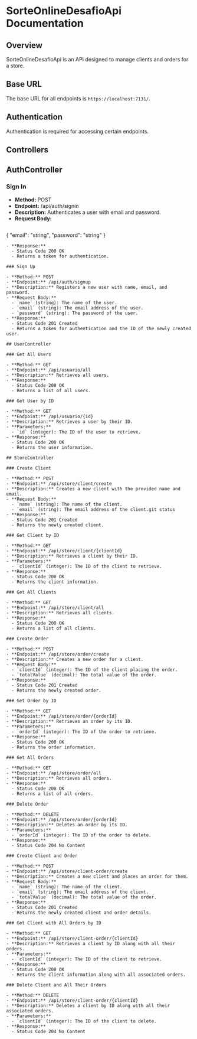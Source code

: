 # SorteOnlineDesafioApi Documentation

## Overview

SorteOnlineDesafioApi is an API designed to manage clients and orders for a store.

## Base URL

The base URL for all endpoints is `https://localhost:7131/`.

## Authentication

Authentication is required for accessing certain endpoints.

## Controllers

## AuthController

### Sign In

- **Method:** POST
- **Endpoint:** /api/auth/signin
- **Description:** Authenticates a user with email and password.
- **Request Body:**
  ```json
{
  "email": "string",
  "password": "string"
}
```
- **Response:**
  - Status Code 200 OK
  - Returns a token for authentication.

### Sign Up

- **Method:** POST
- **Endpoint:** /api/auth/signup
- **Description:** Registers a new user with name, email, and password.
- **Request Body:**
  - `name` (string): The name of the user.
  - `email` (string): The email address of the user.
  - `password` (string): The password of the user.
- **Response:**
  - Status Code 201 Created
  - Returns a token for authentication and the ID of the newly created user.

## UserController

### Get All Users

- **Method:** GET
- **Endpoint:** /api/usuario/all
- **Description:** Retrieves all users.
- **Response:**
  - Status Code 200 OK
  - Returns a list of all users.

### Get User by ID

- **Method:** GET
- **Endpoint:** /api/usuario/{id}
- **Description:** Retrieves a user by their ID.
- **Parameters:**
  - `id` (integer): The ID of the user to retrieve.
- **Response:**
  - Status Code 200 OK
  - Returns the user information.

## StoreController

### Create Client

- **Method:** POST
- **Endpoint:** /api/store/client/create
- **Description:** Creates a new client with the provided name and email.
- **Request Body:**
  - `name` (string): The name of the client.
  - `email` (string): The email address of the client.git status
- **Response:**
  - Status Code 201 Created
  - Returns the newly created client.

### Get Client by ID

- **Method:** GET
- **Endpoint:** /api/store/client/{clientId}
- **Description:** Retrieves a client by their ID.
- **Parameters:**
  - `clientId` (integer): The ID of the client to retrieve.
- **Response:**
  - Status Code 200 OK
  - Returns the client information.

### Get All Clients

- **Method:** GET
- **Endpoint:** /api/store/client/all
- **Description:** Retrieves all clients.
- **Response:**
  - Status Code 200 OK
  - Returns a list of all clients.

### Create Order

- **Method:** POST
- **Endpoint:** /api/store/order/create
- **Description:** Creates a new order for a client.
- **Request Body:**
  - `clientId` (integer): The ID of the client placing the order.
  - `totalValue` (decimal): The total value of the order.
- **Response:**
  - Status Code 201 Created
  - Returns the newly created order.

### Get Order by ID

- **Method:** GET
- **Endpoint:** /api/store/order/{orderId}
- **Description:** Retrieves an order by its ID.
- **Parameters:**
  - `orderId` (integer): The ID of the order to retrieve.
- **Response:**
  - Status Code 200 OK
  - Returns the order information.

### Get All Orders

- **Method:** GET
- **Endpoint:** /api/store/order/all
- **Description:** Retrieves all orders.
- **Response:**
  - Status Code 200 OK
  - Returns a list of all orders.

### Delete Order

- **Method:** DELETE
- **Endpoint:** /api/store/order/{orderId}
- **Description:** Deletes an order by its ID.
- **Parameters:**
  - `orderId` (integer): The ID of the order to delete.
- **Response:**
  - Status Code 204 No Content

### Create Client and Order

- **Method:** POST
- **Endpoint:** /api/store/client-order/create
- **Description:** Creates a new client and places an order for them.
- **Request Body:**
  - `name` (string): The name of the client.
  - `email` (string): The email address of the client.
  - `totalValue` (decimal): The total value of the order.
- **Response:**
  - Status Code 201 Created
  - Returns the newly created client and order details.

### Get Client with All Orders by ID

- **Method:** GET
- **Endpoint:** /api/store/client-order/{clientId}
- **Description:** Retrieves a client by ID along with all their orders.
- **Parameters:**
  - `clientId` (integer): The ID of the client to retrieve.
- **Response:**
  - Status Code 200 OK
  - Returns the client information along with all associated orders.

### Delete Client and All Their Orders

- **Method:** DELETE
- **Endpoint:** /api/store/client-order/{clientId}
- **Description:** Deletes a client by ID along with all their associated orders.
- **Parameters:**
  - `clientId` (integer): The ID of the client to delete.
- **Response:**
  - Status Code 204 No Content

